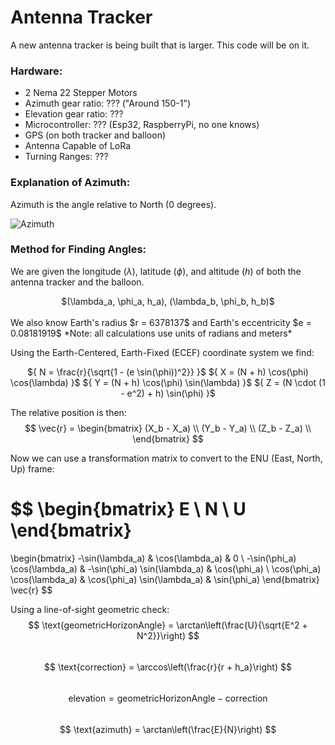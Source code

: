 # Antenna Tracker

A new antenna tracker is being built that is larger. This code will be on it.

### Hardware:

- 2 Nema 22 Stepper Motors
- Azimuth gear ratio: ??? ("Around 150-1")
- Elevation gear ratio: ???
- Microcontroller: ??? (Esp32, RaspberryPi, no one knows)
- GPS (on both tracker and balloon)
- Antenna Capable of LoRa
- Turning Ranges: ???

### Explanation of Azimuth:

Azimuth is the angle relative to North (0 degrees).

![Azimuth](https://www.pveducation.org/sites/default/files/PVCDROM/Properties-of-Sunlight/Images/AZIMUTH.gif)

### Method for Finding Angles:

We are given the longitude $(\lambda)$, latitude $(\phi)$, and altitude $(h)$ of both the antenna tracker and the balloon.<br>
<center>$(\lambda_a, \phi_a, h_a), (\lambda_b, \phi_b, h_b)$</center><br>
We also know Earth's radius $r = 6378137$ and Earth's eccentricity $e = 0.08181919$  
*Note: all calculations use units of radians and meters*

Using the Earth-Centered, Earth-Fixed (ECEF) coordinate system we find: <br>
<center>
${ N = \frac{r}{\sqrt{1 - (e \sin(\phi))^2}} }$
${ X = (N + h) \cos(\phi) \cos(\lambda) }$
${ Y = (N + h) \cos(\phi) \sin(\lambda) }$
${ Z = (N \cdot (1 - e^2) + h) \sin(\phi) }$
</center>

The relative position is then:  
$$ 
\vec{r} = \begin{bmatrix}
(X_b - X_a) \\
(Y_b - Y_a) \\
(Z_b - Z_a) \\
\end{bmatrix}
$$

Now we can use a transformation matrix to convert to the ENU (East, North, Up) frame:

$$
\begin{bmatrix}
E \\
N \\
U
\end{bmatrix}
=
\begin{bmatrix}
-\sin(\lambda_a) & \cos(\lambda_a) & 0 \\
-\sin(\phi_a) \cos(\lambda_a) & -\sin(\phi_a) \sin(\lambda_a) & \cos(\phi_a) \\
\cos(\phi_a) \cos(\lambda_a) & \cos(\phi_a) \sin(\lambda_a) & \sin(\phi_a)
\end{bmatrix}
\vec{r}
$$

Using a line-of-sight geometric check:
$$ \text{geometricHorizonAngle} = \arctan\left(\frac{U}{\sqrt{E^2 + N^2}}\right) $$  
$$ \text{correction} = \arccos\left(\frac{r}{r + h_a}\right) $$  
$$ \text{elevation} = \text{geometricHorizonAngle} - \text{correction} $$  
$$ \text{azimuth} = \arctan\left(\frac{E}{N}\right) $$  
